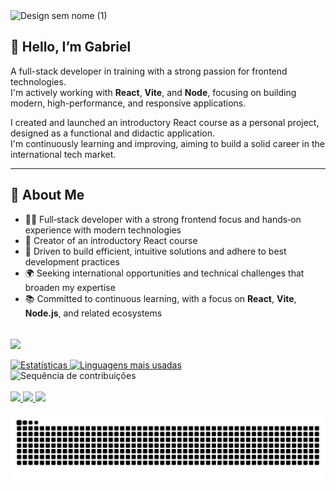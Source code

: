 
<img width="1128" height="191" alt="Design sem nome (1)" src="https://github.com/user-attachments/assets/16197bde-47a4-4d90-9b29-f2c8855898ad" />

## 👋 Hello, I’m Gabriel

A full-stack developer in training with a strong passion for frontend technologies.  
I'm actively working with **React**, **Vite**, and **Node**, focusing on building modern, high-performance, and responsive applications.

I created and launched an introductory React course as a personal project, designed as a functional and didactic application.  
I'm continuously learning and improving, aiming to build a solid career in the international tech market.

---

## 💼 About Me

- 🧑‍💻 Full‑stack developer with a strong frontend focus and hands‑on experience with modern technologies  
- 🚀 Creator of an introductory React course  
- 🎯 Driven to build efficient, intuitive solutions and adhere to best development practices  
- 🌍 Seeking international opportunities and technical challenges that broaden my expertise  
- 📚 Committed to continuous learning, with a focus on **React**, **Vite**, **Node.js**, and related ecosystems

<br>

<div>
  <img align="center" src="https://skillicons.dev/icons?i=windows,ubuntu,vscode,html,css,js,ts,nodejs,react,vite,tailwindcss,robloxstudio,lua">
</div>

<br>

<div> 
  <a href="https://github.com/bluebeagbb"> 
    <img width="49%" src="https://github-readme-stats.vercel.app/api?username=bluebeagbb&show_icons=true&theme=transparent&bg_color=0d1117&title_color=5D6DFF&icon_color=5D6DFF&border_color=2f3742" alt="Estatísticas" /> 
    <img width="37%" src="https://github-readme-stats.vercel.app/api/top-langs/?username=bluebeagbb&layout=compact&theme=transparent&bg_color=0d1117&title_color=5D6DFF&border_color=2f3742" alt="Linguagens mais usadas" />
  </a>
</div>
<div> 
  <img src="https://github-readme-streak-stats.herokuapp.com/?user=bluebeagbb&theme=dark&background=0d1117&border=2f3742&stroke=2f3742&ring=5D6DFF&fire=5D6DFF&currStreakLabel=FFFFFF" alt="Sequência de contribuições" />
</div>

<br>

<div> 
  <a href="https://www.instagram.com/biel_fp_araujo/" target="_blank">
    <img src="https://img.shields.io/badge/-Instagram-%23E4405F?style=for-the-badge&logo=instagram&logoColor=white">
  </a>
  <a href="mailto:gabrifelipegf@gmail.com">
    <img src="https://img.shields.io/badge/-Gmail-%23333?style=for-the-badge&logo=gmail&logoColor=red">
  </a>
  <a href="https://www.linkedin.com/in/gabriel-felipe-7392a5264/" target="_blank">
    <img src="https://img.shields.io/badge/-LinkedIn-%230077B5?style=for-the-badge&logo=linkedin&logoColor=white">
  </a> 
</div>

<br>

<div>
  <picture>
    <source media="(prefers-color-scheme: dark)" srcset="https://raw.githubusercontent.com/bluebeagbb/bluebeagbb/output/github-contribution-grid-snake-dark.svg">
    <source media="(prefers-color-scheme: light)" srcset="https://raw.githubusercontent.com/bluebeagbb/bluebeagbb/output/github-contribution-grid-snake.svg">
    <img alt="github contribution grid snake animation" src="https://raw.githubusercontent.com/bluebeagbb/bluebeagbb/output/github-contribution-grid-snake.svg">
  </picture>
</div>
